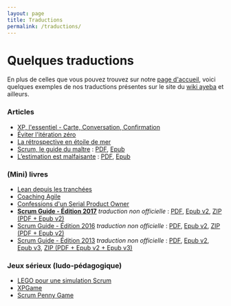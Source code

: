 ```yaml
---
layout: page
title: Traductions
permalink: /traductions/
---
```

# Quelques traductions
En plus de celles que vous pouvez trouvez sur notre [page d'accueil](../index.html),
voici quelques exemples de nos traductions présentes sur le site du [wiki ayeba](http://ayeba.wikispaces.com/) et ailleurs.

### <a name="articles"></a> Articles
* [XP, l'essentiel - Carte, Conversation, Confirmation](http://ayeba.wikispaces.com/XP%2C+l%27essentiel+-+Carte%2C+Conversation%2C+Confirmation)
* [Éviter l'itération zéro](http://ayeba.wikispaces.com/Eviter+l%27it%C3%A9ration+z%C3%A9ro)
* [La rétrospective en étoile de mer](http://ayeba.wikispaces.com/La+r%C3%A9trospective+en+%C3%A9toile+de+mer)
* [Scrum, le guide du maître](http://www.les-traducteurs-agiles.org/equipe/scrum/2014/07/03/scrum-le-guide-du-maitre.html) : [PDF](https://www.dropbox.com/s/wnkpowhigy0aw43/Scrum-Le-guide-du-ma%C3%AEtre.pdf?dl=0), [Epub](https://www.dropbox.com/s/9hbmyj457o4mr2x/Scrum-Le-guide-du-ma%C3%AEtre.epub?dl=0)
* [L’estimation est malfaisante](http://www.les-traducteurs-agiles.org/estimation/scrum/xp/2014/06/04/l-estimation-est-malfaisante.html) : [PDF](https://www.dropbox.com/s/wybc3bbbjed13xd/L-estimation-est-malfaisante.pdf?dl=0), [Epub](https://www.dropbox.com/s/pb88bs595u1qrp8/L-estimation-est-malfaisante.epub?dl=0)  

### <a name="livres"></a> (Mini) livres
* [Lean depuis les tranchées](http://ayeba.wikispaces.com/Lean+depuis+les+tranch%C3%A9es)
* [Coaching Agile](http://www.fabrice-aimetti.fr/2014/03/11/coaching-agile-la-traduction/)
* [Confessions d'un Serial Product Owner](http://ayeba.wikispaces.com/Confessions+d%27un+serial+product+owner)  
* **[Scrum Guide - Édition 2017](http://wiki.ayeba.fr/Guide+Scrum+2017)** _traduction non officielle_ : [PDF](http://bit.ly/2zyFEri), [Epub v2](http://bit.ly/2yTQQ2n), [ZIP (PDF + Epub v2)](http://bit.ly/2zS6jQz)
* [Scrum Guide - Édition 2016](http://wiki.ayeba.fr/Guide+Scrum+2016) _traduction non officielle_ : [PDF](http://bit.ly/2ntSWwr), [Epub v2](http://bit.ly/2n1qYdH), [ZIP (PDF + Epub v2)](http://bit.ly/2nbPCsR)
* [Scrum Guide - Édition 2013](http://wiki.ayeba.fr/Guide+Scrum+2013) _traduction non officielle_ : [PDF](http://bit.ly/2m1zwSM), [Epub v2](http://bit.ly/2mu4luv), [Epub v3](http://bit.ly/2nbYJcV), [ZIP (PDF + Epub v2 + Epub v3)](http://bit.ly/2ntv63Y)

### <a name="jeux"></a> Jeux sérieux (ludo-pédagogique)
* [LEGO pour une simulation Scrum](http://ayeba.wikispaces.com/LEGO+pour+une+simulation+Scrum)
* [XPGame](http://ayeba.wikispaces.com/XP+Game)
* [Scrum Penny Game](http://ayeba.wikispaces.com/Scrum+Penny+Game)  

